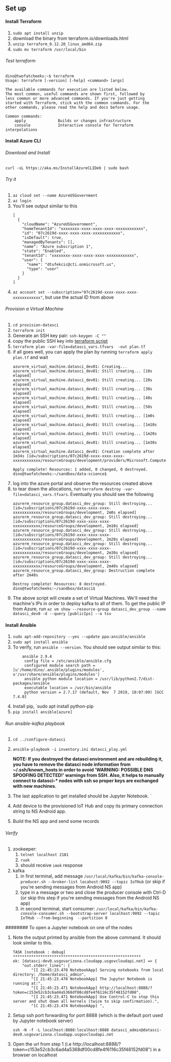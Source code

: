 ## Set up

#### Install Terraform

1. `sudo apt install unzip`
2. download the binary from terraform.io/downloads.html
3. `unzip terraform_0.12.20_linux_amd64.zip`
4. `sudo mv terraform /usr/local/bin`

###### Test terraform

```
dino@twofatcheeks:~$ terraform
Usage: terraform [-version] [-help] <command> [args]

The available commands for execution are listed below.
The most common, useful commands are shown first, followed by
less common or more advanced commands. If you're just getting
started with Terraform, stick with the common commands. For the
other commands, please read the help and docs before usage.

Common commands:
    apply              Builds or changes infrastructure
    console            Interactive console for Terraform interpolations
```

#### Install Azure CLI

###### Download and Install
`curl -sL https://aka.ms/InstallAzureCLIDeb | sudo bash`

###### Try it
1. `az cloud set --name AzureUSGovernment`
2. `az login`
3. You'll see output similar to this  
    ```
    [
      {
        "cloudName": "AzureUSGovernment",
        "homeTenantId": "xxxxxxxx-xxxx-xxxx-xxxx-xxxxxxxxxxxx",
        "id": "07c2619d-xxxx-xxxx-xxxx-xxxxxxxxxxxx",
        "isDefault": true,
        "managedByTenants": [],
        "name": "Azure subscription 1",
        "state": "Enabled",
        "tenantId": "xxxxxxxx-xxxx-xxxx-xxxx-xxxxxxxxxxxx",
        "user": {
          "name": "dtufekcic@cti.onmicrosoft.us",
          "type": "user"
        }
      }
    ]
    ```
4. `az account set --subscription="07c2619d-xxxx-xxxx-xxxx-xxxxxxxxxxxx"`, but use the actual ID from above

###### Provision a Virtual Machine
1. `cd provision-datasci`
1. `terraform init`
1. Generate an SSH key pair: `ssh-keygen -C ""`
1. copy the public SSH key into [terraform script](provision-datasci/datasci.tf)
1. `terraform plan -var-file=datasci_vars.tfvars  -out plan.tf`
1. if all goes well, you can apply the plan by running `terraform apply plan.tf` and wait
    ```
    azurerm_virtual_machine.datasci_dev01: Creating...
    azurerm_virtual_machine.datasci_dev01: Still creating... [10s elapsed]
    azurerm_virtual_machine.datasci_dev01: Still creating... [20s elapsed]
    azurerm_virtual_machine.datasci_dev01: Still creating... [30s elapsed]
    azurerm_virtual_machine.datasci_dev01: Still creating... [40s elapsed]
    azurerm_virtual_machine.datasci_dev01: Still creating... [50s elapsed]
    azurerm_virtual_machine.datasci_dev01: Still creating... [1m0s elapsed]
    azurerm_virtual_machine.datasci_dev01: Still creating... [1m10s elapsed]
    azurerm_virtual_machine.datasci_dev01: Still creating... [1m20s elapsed]
    azurerm_virtual_machine.datasci_dev01: Still creating... [1m30s elapsed]
    azurerm_virtual_machine.datasci_dev01: Creation complete after 1m34s [id=/subscriptions/07c2619d-xxxx-xxxx-xxxx-xxxxxxxxxxxx/resourceGroups/development/providers/Microsoft.Compute/virtualMachines/datasci_dev01]
    
    Apply complete! Resources: 1 added, 0 changed, 0 destroyed.
    dino@twofatcheeks:~/sandbox/data-science$
    ```
1. log into the azure portal and observe the resources created above
1. to tear down the allocations, run `terraform destroy -var-file=datasci_vars.tfvars`. Eventually you should see the following
    ```
    azurerm_resource_group.datasci_dev_group: Still destroying... [id=/subscriptions/07c2619d-xxxx-xxxx-xxxx-xxxxxxxxxxxx/resourceGroups/development, 2m0s elapsed]
    azurerm_resource_group.datasci_dev_group: Still destroying... [id=/subscriptions/07c2619d-xxxx-xxxx-xxxx-xxxxxxxxxxxx/resourceGroups/development, 2m10s elapsed]
    azurerm_resource_group.datasci_dev_group: Still destroying... [id=/subscriptions/07c2619d-xxxx-xxxx-xxxx-xxxxxxxxxxxx/resourceGroups/development, 2m20s elapsed]
    azurerm_resource_group.datasci_dev_group: Still destroying... [id=/subscriptions/07c2619d-xxxx-xxxx-xxxx-xxxxxxxxxxxx/resourceGroups/development, 2m30s elapsed]
    azurerm_resource_group.datasci_dev_group: Still destroying... [id=/subscriptions/07c2619d-xxxx-xxxx-xxxx-xxxxxxxxxxxx/resourceGroups/development, 2m40s elapsed]
    azurerm_resource_group.datasci_dev_group: Destruction complete after 2m48s
    
    Destroy complete! Resources: 8 destroyed.
    dino@twofatcheeks:~/sandbox/datasci$
    ```
1. The above script will create a set of Virtual Machines. We'll need the machine's IPs in order to deploy kafka to all 
of them. To get the public IP from Azure, run
    `az vm show --resource-group datasci_dev_group --name datasci_dev0 -d --query [publicIps] --o tsv`
    
#### Install Ansible
1. `sudo apt-add-repository --yes --update ppa:ansible/ansible`
1. `sudo apt install ansible`
1. To verify, run `ansible --version`. You should see output similar to this:
    ```
        ansible 2.9.4
         config file = /etc/ansible/ansible.cfg
         configured module search path = [u'/home/dino/.ansible/plugins/modules', u'/usr/share/ansible/plugins/modules']
         ansible python module location = /usr/lib/python2.7/dist-packages/ansible
         executable location = /usr/bin/ansible
         python version = 2.7.17 (default, Nov  7 2019, 10:07:09) [GCC 7.4.0]
    ```
1. Install pip, `sudo apt install python-pip
1. `pip install ansible[azure]`

###### Run ansible-kafka playbook 
1. `cd ../configure-datasci`
1. `ansible-playbook -i inventory.ini datasci_play.yml`

    **NOTE:
        If you destroyed the datasci environment and are rebuilding it, you have to remove the datasci node 
        information from ~/.ssh/known_hosts in order to avoid 'WARNING: POSSIBLE DNS SPOOFING DETECTED!' warnings from SSH.
        Also, it helps to manually connect to datasci-\* nodes with ssh so proper keys are exchanged with new machines.**
1. The last application to get installed should be Jupyter Notebook.
`
1. Add device to the provisioned IoT Hub and copy its primary connection string to NS Android app.
1. Build the NS app and send some records

###### Verify 
1. zookeeper: 
    1. `telnet localhost 2181`
    1. `ruok`
    1. should receive `imok` response
1. kafka
    1. in first terminal, add message `/usr/local/kafka/bin/kafka-console-producer.sh --broker-list locahost:9092 --topic IoTHub` (or skip if you're sending messages from Android NS app)
    1. type in a message or two and close the producer console with Ctrl-D (or skip this step if you're sending messages from the Android NS app)
    1. in second terminal, start consumer: `/usr/local/kafka/bin/kafka-console-consumer.sh --bootstrap-server localhost:9092 --topic IoTHub --from-beginning  --partition 0`
    
######## To open a Jupyter notebook on one of the nodes
 1. Note the output printed by ansible from the above command. It should look similar to this.
    ```
    TASK [notebook : debug] ********************************************************
    ok: [datasci-dev0.usgovarizona.cloudapp.usgovcloudapi.net] => {
        "out.stderr_lines": [
            "[I 21:45:23.470 NotebookApp] Serving notebooks from local directory: /home/datasci_admin", 
            "[I 21:45:23.470 NotebookApp] The Jupyter Notebook is running at:", 
            "[I 21:45:23.471 NotebookApp] http://localhost:8888/?token=c153e52cb3c6ad4a5368df00cd8fe4f6116c35f48152fd08", 
            "[I 21:45:23.471 NotebookApp] Use Control-C to stop this server and shut down all kernels (twice to skip confirmation).", 
            "[C 21:45:23.474 NotebookApp] ", 
    ```
1. Setup ssh port forwarding for port 8888 (which is the default port used by Jupyter notebook server)
    ```
    ssh -N -f -L localhost:8888:localhost:8888 datasci_admin@datasci-dev0.usgovarizona.cloudapp.usgovcloudapi.net
   ```
1. Open the url from step 1 (i.e http://localhost:8888/?token=c153e52cb3c6ad4a5368df00cd8fe4f6116c35f48152fd08") in a browser on localhost   